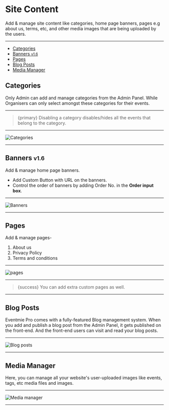 # Site Content

Add & manage site content like categories, home page banners, pages e.g about us, terms, etc, and other media images that are being uploaded by the users.

---

- [Categories](#categories)
- [Banners <small class="v">v1.6</small>](#banners)
- [Pages](#pages)
- [Blog Posts](#Blog-Posts)
- [Media Manager](#Media-Manager)


<a name="categories"></a>
## Categories

Only Admin can add and manage categories from the Admin Panel. While Organisers can only select amongst these categories for their events.

---

>{primary} Disabling a category disables/hides all the events that belong to the category. 

---

![Categories](https://eventmie-pro-docs.classiebit.com/images/content-categories.jpg "Categories")

---


<a name="Banners"></a>
## Banners <small class="v">v1.6</small>

Add & manage home page banners. 

- Add Custom Button with URL on the banners.
- Control the order of banners by adding Order No. in the **Order input box**.

---

![Banners](https://eventmie-pro-docs.classiebit.com/images/admin-banner-options.jpg "Banners")

---


<a name="Pages"></a>
## Pages

Add & manage pages-

1. About us
2. Privacy Policy
3. Terms and conditions

---

![pages](https://eventmie-pro-docs.classiebit.com/images/content-pages.jpg "pages")

---

>{success} You can add extra custom pages as well. 

---

<a name="Blog-Posts"></a>
## Blog Posts

Eventmie Pro comes with a fully-featured Blog management system. When you add and publish a blog post from the Admin Panel, it gets published on the front-end. And the front-end users can visit and read your blog posts. 

---

![Blog posts](https://eventmie-pro-docs.classiebit.com/images/content-post.jpg "Blog posts")

---


<a name="Media-Manager"></a>
## Media Manager

Here, you can manage all your website's user-uploaded images like events, tags, etc media files and images. 

---

![Media manager](https://eventmie-pro-docs.classiebit.com/images/content-media.jpg "Media manager")

---